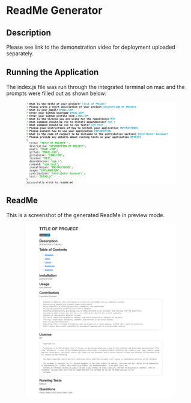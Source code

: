 # ReadMe Generator 

## Description
Please see link to the demonstration video for deployment uploaded separately. 

## Running the Application 
The index.js file was run through the integrated terminal on mac and the prompts were filled out as shown below:
<div align="center">
    <img src="assets/Screenshot1.png" width="400px"</img> 
</div>

## ReadMe
This is a screenshot of the generated ReadMe in preview mode. 
<div align="center">
    <img src="assets/Screencapture.png" width="400px"</img> 
</div>

